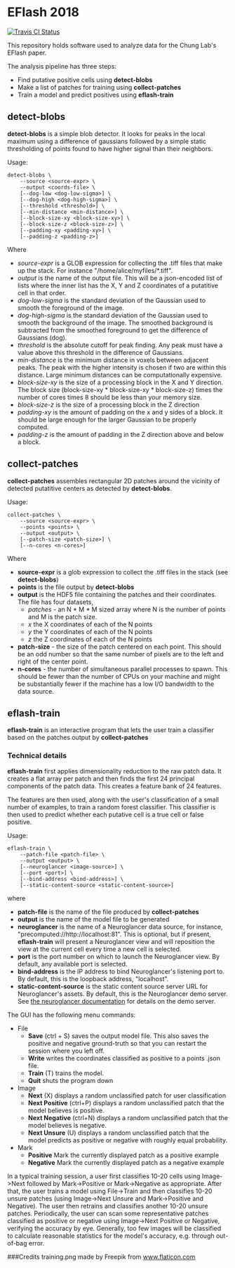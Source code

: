 # EFlash 2018

[![Travis CI Status](https://travis-ci.com/chunglabmit/eflash-2018.svg?branch=master)](https://travis-ci.com/chunglabmit/eflash-2018)

This repository holds software used to analyze data for the Chung Lab's
EFlash paper.

The analysis pipeline has three steps:

* Find putative positive cells using **detect-blobs**
* Make a list of patches for training using **collect-patches**
* Train a model and predict positives using **eflash-train**

## detect-blobs

**detect-blobs** is a simple blob detector. It looks for peaks in the
local maximum using a difference of gaussians followed by a simple
static thresholding of points found to have higher signal than their
neighbors.

Usage:
```
detect-blobs \
    --source <source-expr> \
    --output <coords-file> \
    [--dog-low <dog-low-sigma>] \
    [--dog-high <dog-high-sigma>] \
    [--threshold <threshold>] \
    [--min-distance <min-distance>] \
    [--block-size-xy <block-size-xy>] \
    [--block-size-z <block-size-z>] \
    [--padding-xy <padding-xy>] \
    [--padding-z <padding-z>]

```
Where
* *source-expr* is a GLOB expression for collecting the .tiff files that make
up the stack. For instance "/home/alice/myfiles/*.tiff".
* *output* is the name of the output file. This will be a json-encoded list of
lists where the inner list has the X, Y and Z coordinates of a putatitive cell
in that order.
* *dog-low-sigma* is the standard deviation of the Gaussian used to smooth the
foreground of the image.
* *dog-high-sigma* is the standard deviation of the Gaussian used to smooth the
background of the image. The smoothed background is subtracted from the smoothed
foreground to get the difference of Gaussians (dog).
* *threshold* is the absolute cutoff for peak finding. Any peak must have a
value above this threshold in the difference of Gaussians.
* *min-distance* is the minimum distance in voxels between adjacent peaks. The
peak with the higher intensity is chosen if two are within this distance. Large
minimum distances can be computationally expensive.
* *block-size-xy* is the size of a processing block in the X and Y direction.
The block size (block-size-xy * block-size-xy * block-size-z) times the number
of cores times 8 should be less than your memory size.
* *block-size-z* is the size of a processing block in the Z direction
* *padding-xy* is the amount of padding on the x and y sides of a block. It
should be large enough for the larger Gaussian to be properly computed.
* *padding-z* is the amount of padding in the Z direction above and below a
block.

## collect-patches

**collect-patches** assembles rectangular 2D patches around the vicinity of
detected putatitive centers as detected by **detect-blobs**.

Usage:
```text
collect-patches \
    --source <source-expr> \
    --points <points> \
    --output <output> \
    [--patch-size <patch-size>] \
    [--n-cores <n-cores>]
```

Where
* **source-expr** is a glob expression to collect the .tiff files in the stack
(see **detect-blobs**)
* **points** is the file output by **detect-blobs**
* **output** is the HDF5 file containing the patches and their coordinates.
The file has four datasets, 
  * *patches* - an N * M * M sized array where N is the
number of points and M is the patch size.
  * *x* the X coordinates of each of the N points
  * *y* the Y coordinates of each of the N points
  * *z* the Z coordinates of each of the N points
* **patch-size** - the size of the patch centered on each point. This should
be an odd number so that the same number of pixels are to the left and right
of the center point.
* **n-cores** - the number of simultaneous parallel processes to spawn. This
should be fewer than the number of CPUs on your machine and might be 
substantially fewer if the machine has a low I/O bandwidth to the data source.

## eflash-train

**eflash-train** is an interactive program that lets the user train a classifier
based on the patches output by **collect-patches**

### Technical details

**eflash-train** first applies dimensionality reduction to the raw patch data.
It creates a flat array per patch and then finds the first 24 principal
components of the patch data. This creates a feature bank of 24 features.

The features are then used, along with the user's classification of a small
number of examples, to train a random forest classifier. This classifier is then
used to predict whether each putative cell is a true cell or false positive.

Usage:
```text
eflash-train \
    --patch-file <patch-file> \
    --output <output> \
    [--neuroglancer <image-source>] \
    [--port <port>] \
    [--bind-address <bind-address>] \
    [--static-content-source <static-content-source>]
```

where
* **patch-file** is the name of the file produced by **collect-patches**
* **output** is the name of the model file to be generated
* **neuroglancer** is the name of a Neuroglancer data source, for instance,
  "precomputed://http://localhost:81". This is optional, but if present,
  **eflash-train** will present a Neuroglancer view and will reposition the
   view at the current cell every time a new cell is selected.
* **port** is the port number on which to launch the Neuroglancer view.
  By default, any available port is selected.
* **bind-address** is the IP address to bind Neuroglancer's listening
  port to. By default, this is the loopback address, "localhost".
* **static-content-source** is the static content source server URL for
  Neuroglancer's assets. By default, this is the Neuroglancer demo server.
  See 
  [the neuroglancer documentation](https://github.com/google/neuroglancer/blob/master/python/README.md)
  for details on the demo server. 

The GUI has the following menu commands:
* File
  * **Save** (ctrl + S) saves the output model file. This also saves the
              positive and negative ground-truth so that you can restart the
              session where you left off.
  * **Write** writes the coordinates classified as positive to a points .json
              file.
  * **Train** (T) trains the model.
  * **Quit** shuts the program down
* Image
  * **Next** (X) displays a random unclassified patch for user classification
  * **Next Positive** (ctrl+P) displays a random unclassified patch that the
             model believes is positive.
  * **Next Negative** (ctrl+N) displays a random unclassified patch that the
             model believes is negative.
  * **Next Unsure** (U) displays a random unclassified patch that the model
             predicts as positive or negative with roughly equal probability.
* Mark
  * **Positive** Mark the currently displayed patch as a positive example
  * **Negative** Mark the currently displayed patch as a negative example

In a typical training session, a user first classifies 10-20 cells using
Image->Next followed by Mark->Positive or Mark->Negative as appropriate. After
that, the user trains a model using File->Train and then classifies 10-20
unsure patches (using Image->Next Unsure and Mark->Positive and Negative).
The user then retrains and classifies another 10-20 unsure patches.
Periodically, the user can scan some representative patches classified as
positive or negative using Image->Next Positive or Negative, verifying the
accuracy by eye. Generally, too few images will be classified to calculate
reasonable statistics for the model's accuracy, e.g. through out-of-bag error.

###Credits
training.png made by Freepik from www.flaticon.com  